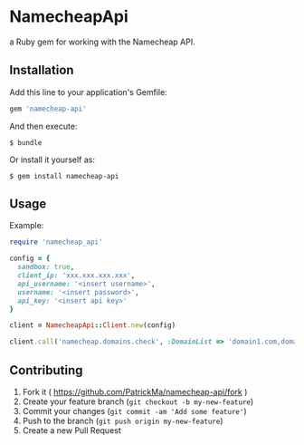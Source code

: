# NamecheapApi

a Ruby gem for working with the Namecheap API.

## Installation

Add this line to your application's Gemfile:

```ruby
gem 'namecheap-api'
```

And then execute:

    $ bundle

Or install it yourself as:

    $ gem install namecheap-api

## Usage

Example:

```ruby
require 'namecheap_api'

config = {
  sandbox: true,
  client_ip: 'xxx.xxx.xxx.xxx',
  api_username: '<insert username>',
  username: '<insert password>',
  api_key: '<insert api key>'
}

client = NamecheapApi::Client.new(config)

client.call('namecheap.domains.check', :DomainList => 'domain1.com,domain2.com')
```

## Contributing

1. Fork it ( https://github.com/PatrickMa/namecheap-api/fork )
2. Create your feature branch (`git checkout -b my-new-feature`)
3. Commit your changes (`git commit -am 'Add some feature'`)
4. Push to the branch (`git push origin my-new-feature`)
5. Create a new Pull Request
